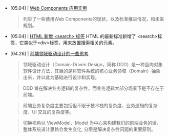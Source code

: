 - [05.04] | [Web Components 应用实例](https://blog.5bang.top/2023/04/21/2023_state_of_web_component/)

  > 列举了一些使用Web Components的现状，以及标准推进情况，和未来规划。

- [05.04] | [HTML 新增 \<search\> 标签](https://html.spec.whatwg.org/multipage/grouping-content.html#the-search-element)
HTML 的最新标准新增了 \<search\>标签，它类似于\<div\>标签，用来放置搜索相关的元素。




- [04.26] | [前端领域驱动设计的一些思考](https://mp.weixin.qq.com/s/GjGJ3d6hjD2hOmeSAEaPNw)

  > 领域驱动设计（Domain-Driven Design，简称 DDD）是一种面向对象软件设计方法，其目的是将软件系统的核心业务领域（Domain）抽象出来，并以此为基础进行设计和实现。

  > DDD 旨在解决业务逻辑的复杂性，而业务逻辑大部分场景下是不存在于前端。

  > 前端业务复杂度主要包括但不限于技术栈的复杂度、业务逻辑的复杂度、UI 交互的复杂度等。

  > 切换视角以 ViewModel、Model 为中心来构建我们的前端业务的话，整体系统设计思路会发生变化, 分层是解决复杂性问题的重要原则。